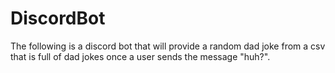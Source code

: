 # DiscordBot

The following is a discord bot that will provide a random dad joke from a csv that is full of dad jokes
once a user sends the message "huh?".
